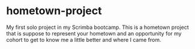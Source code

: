 # hometown-project

My first solo project in my Scrimba bootcamp. This is a hometown project that is suppose to represent your hometown and an opportunity for my cohort to get to know me a little better and where I came from.
